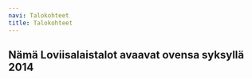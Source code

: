 ```yaml
---
navi: Talokohteet
title: Talokohteet
---
```


Nämä Loviisalaistalot avaavat ovensa syksyllä 2014
-----
